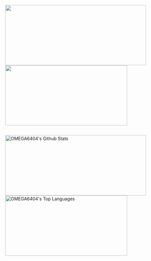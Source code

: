 <a href="https://www.adamalston.com/"><img height="192px" img width="450px" src="https://github-readme-stats.vercel.app/api?username=adamalston&hide_border=true&show_icons=true&include_all_commits=true&count_private=true&line_height=21&text_color=000&icon_color=000&bg_color=0,ea6161,ffc64d,fffc4d,52fa5a&theme=graywhite" /><!-- wi*quL3fcV --><img height="192px" img width="390px" src="https://github-readme-stats.vercel.app/api/top-langs/?username=adamalston&hide_title=true&hide_border=true&layout=compact,Redventures-Movie-Quotes&text_color=000&icon_color=fff&bg_color=0,52fa5a,4dfcff,c64dff&theme=graywhite" /></a>

 <br/>
    <a href="https://github.com/anuraghazra/github-readme-stats"><img alt="OMEGA6404's Github Stats" src="https://github-readme-stats-git-masterrstaa-rickstaa.vercel.app/api?username=OMEGA6404&layout=compact&show_icons=true&include_all_commits=true&count_private=true&hide_border=true&text_color=000&icon_color=000&bg_color=0,ea6161,ffc64d,fffc4d,52fa5a&theme=graywhite"" height="192px" width="450px"/></a>
  <a href="https://github.com/anuraghazra/github-readme-stats"><img alt="OMEGA6404's Top Languages" src="https://github-readme-stats-xi-dusky.vercel.app/api/top-langs/?username=OMEGA6404&langs_count=12&layout=compact&text_color=000&icon_color=fff&bg_color=0,52fa5a,4dfcff,c64dff&theme=graywhite"&hide_border=true" height="192px" width="390px"/></a>
  <br/>

